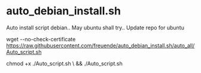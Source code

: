 # auto_debian_install.sh
Auto install script debian.. May ubuntu shall try.. Update repo for ubuntu

wget --no-check-certificate https://raw.githubusercontent.com/freuende/auto_debian_install.sh/auto_all/Auto_script.sh

chmod +x ./Auto_script.sh \ && ./Auto_script.sh
